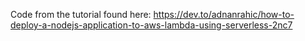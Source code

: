 Code from the tutorial found here: https://dev.to/adnanrahic/how-to-deploy-a-nodejs-application-to-aws-lambda-using-serverless-2nc7